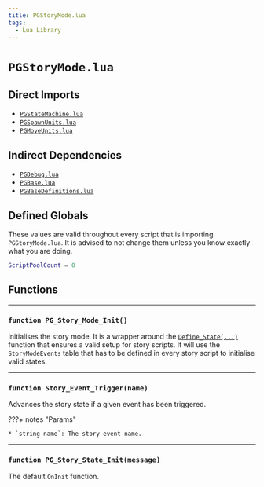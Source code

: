 ```yaml
---
title: PGStoryMode.lua
tags:
  - Lua Library
---
```


# `PGStoryMode.lua`

## Direct Imports

* [`PGStateMachine.lua`](pgstatemachine.md "PGStateMachine.lua")
* [`PGSpawnUnits.lua`](pgspawnunits.md "PGSpawnUnits.lua")
* [`PGMoveUnits.lua`](pgmoveunits.md "PGMoveUnits.lua")

## Indirect Dependencies

* [`PGDebug.lua`](pgdebug.md "PGDebug.lua")
* [`PGBase.lua`](pgbase.md "PGBase.lua")
* [`PGBaseDefinitions.lua`](pgbasedefinitions.md "PGBaseDefinitions.lua")

## Defined Globals

These values are valid throughout every script that is importing `PGStoryMode.lua`. It is advised to not change them unless you know exactly what you are doing.

```lua
ScriptPoolCount = 0
```

## Functions

---

### `function PG_Story_Mode_Init()`

Initialises the story mode. It is a wrapper around the [`Define_State(...)`](pgstatemachine#function-define_statestate-function_value "See PGStateMachine.Define_State(...)") function that ensures a valid setup for story scripts. It will use the `StoryModeEvents` table that has to be defined in every story script to initialise valid states.

---

### `function Story_Event_Trigger(name)`

Advances the story state if a given event has been triggered.

???+ notes "Params"
    
    * `string name`: The story event name.

---

### `function PG_Story_State_Init(message)`

The default `OnInit` function.

